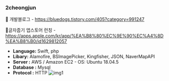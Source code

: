 ### 2cheongjun<br> 

📘 개발블로그 - https://bluedogs.tistory.com/405?category=991247

📱글자줍기 앱스토어 런칭 - https://apps.apple.com/kr/app/%EA%B8%80%EC%9E%90%EC%A4%8D%EA%B8%B0/id1629812057
- **Language:** Swift, php
- **Libary:** Alamofire, BSImagePicker, Kingfisher, JSON, NaverMapAPI
- **Server :** AWS / Amazon EC2 - OS: Ubuntu 18.04.5
- **Database :** Mysql
- **Protocol :** HTTP
![img1](https://user-images.githubusercontent.com/74134181/174625021-5d2e313c-60ce-4b5d-8a06-d1f4a8c694d1.png)
